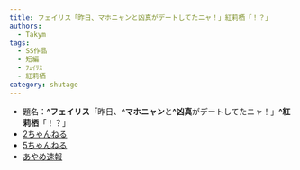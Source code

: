```yaml
---
title: フェイリス「昨日、マホニャンと凶真がデートしてたニャ！」紅莉栖「！？」
authors:
  - Takym
tags:
  - SS作品
  - 短編
  - ﾌｪｲﾘｽ
  - 紅莉栖
category: shutage
---
```

- 題名：**^フェイリス**「昨日、**^マホニャン**と&#x200B;**^凶真**がデートしてたニャ！」**^紅莉栖**「！？」
- [2ちゃんねる](http://viper.2ch.sc/test/read.cgi/news4vip/1597895367)
- [5ちゃんねる](http://hebi.5ch.net/test/read.cgi/news4vip/1597895367)
- [あやめ速報](https://ayamevip.com/archives/54940004.html)
